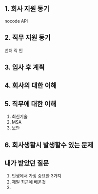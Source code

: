 ## 1. 회사 지원 동기
nocode API
## 2. 직무 지원 동기
밴더 락 인
## 3. 입사 후 계획

## 4. 회사의 대한 이해

## 5. 직무에 대한 이해
1. 최신기술
2. MSA
3. 보안

## 6. 회사생활시 발생할수 있는 문제


## 내가 받았던 질문
1. 인생에서 가장 중요한 3가지
2. 제일 최근에 배운것
3. 
